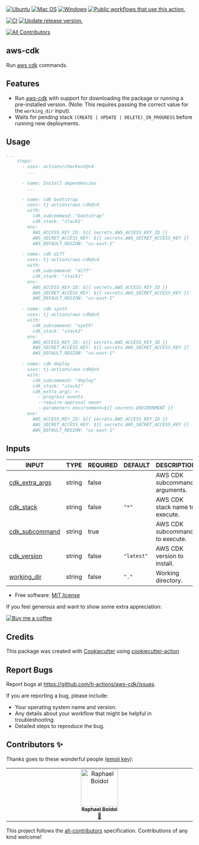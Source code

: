 [![Ubuntu](https://img.shields.io/badge/Ubuntu-E95420?style=for-the-badge\&logo=ubuntu\&logoColor=white)](https://docs.github.com/en/actions/reference/workflow-syntax-for-github-actions#jobsjob_idruns-on)
[![Mac OS](https://img.shields.io/badge/mac%20os-000000?style=for-the-badge\&logo=macos\&logoColor=F0F0F0)](https://docs.github.com/en/actions/reference/workflow-syntax-for-github-actions#jobsjob_idruns-on)
[![Windows](https://img.shields.io/badge/Windows-0078D6?style=for-the-badge\&logo=windows\&logoColor=white)](https://docs.github.com/en/actions/reference/workflow-syntax-for-github-actions#jobsjob_idruns-on)
[![Public workflows that use this action.](https://img.shields.io/endpoint?style=for-the-badge\&url=https%3A%2F%2Fused-by.vercel.app%2Fapi%2Fgithub-actions%2Fused-by%3Faction%3Dtj-actions%2Faws-cdk%26badge%3Dtrue)](https://github.com/search?o=desc\&q=tj-actions+aws-cdk+language%3AYAML\&s=\&type=Code)

[![CI](https://github.com/tj-actions/aws-cdk/workflows/CI/badge.svg)](https://github.com/tj-actions/aws-cdk/actions?query=workflow%3ACI)
[![Update release version.](https://github.com/tj-actions/aws-cdk/workflows/Update%20release%20version./badge.svg)](https://github.com/tj-actions/aws-cdk/actions?query=workflow%3A%22Update+release+version.%22)

<!-- ALL-CONTRIBUTORS-BADGE:START - Do not remove or modify this section -->

[![All Contributors](https://img.shields.io/badge/all_contributors-1-orange.svg?style=flat-square)](#contributors-)

<!-- ALL-CONTRIBUTORS-BADGE:END -->

## aws-cdk

Run [aws cdk](https://docs.aws.amazon.com/cdk/v2/guide/getting_started.html) commands.

## Features

*   Run [aws-cdk](https://docs.aws.amazon.com/cdk/v2/guide/getting_started.html) with support for downloading the package or running a pre-installed version. (Note: This requires passing the correct value for the `working_dir` input).
*   Waits for pending stack `(CREATE | UPDATE | DELETE)_IN_PROGRESS` before running new deployments.

## Usage

```yaml
...
    steps:
      - uses: actions/checkout@v4
        ...
     
      - name: Install dependencies
        ...

      - name: cdk bootstrap
        uses: tj-actions/aws-cdk@v4
        with:
          cdk_subcommand: "bootstrap"
          cdk_stack: "stack1"
        env:
          AWS_ACCESS_KEY_ID: ${{ secrets.AWS_ACCESS_KEY_ID }}
          AWS_SECRET_ACCESS_KEY: ${{ secrets.AWS_SECRET_ACCESS_KEY }}
          AWS_DEFAULT_REGION: "us-east-1"

      - name: cdk diff
        uses: tj-actions/aws-cdk@v4
        with:
          cdk_subcommand: "diff"
          cdk_stack: "stack1"
        env:
          AWS_ACCESS_KEY_ID: ${{ secrets.AWS_ACCESS_KEY_ID }}
          AWS_SECRET_ACCESS_KEY: ${{ secrets.AWS_SECRET_ACCESS_KEY }}
          AWS_DEFAULT_REGION: "us-east-1"

      - name: cdk synth
        uses: tj-actions/aws-cdk@v4
        with:
          cdk_subcommand: "synth"
          cdk_stack: "stack1"
        env:
          AWS_ACCESS_KEY_ID: ${{ secrets.AWS_ACCESS_KEY_ID }}
          AWS_SECRET_ACCESS_KEY: ${{ secrets.AWS_SECRET_ACCESS_KEY }}
          AWS_DEFAULT_REGION: "us-east-1"

      - name: cdk deploy
        uses: tj-actions/aws-cdk@v4
        with:
          cdk_subcommand: "deploy"
          cdk_stack: "stack1"
          cdk_extra_args: >-
            --progress events
            --require-approval never
            --parameters environment=${{ secrets.ENVIRONMENT }}
        env:
          AWS_ACCESS_KEY_ID: ${{ secrets.AWS_ACCESS_KEY_ID }}
          AWS_SECRET_ACCESS_KEY: ${{ secrets.AWS_SECRET_ACCESS_KEY }}
          AWS_DEFAULT_REGION: "us-east-1"
```

## Inputs

<!-- AUTO-DOC-INPUT:START - Do not remove or modify this section -->

|                                   INPUT                                    |  TYPE  | REQUIRED |  DEFAULT   |             DESCRIPTION             |
|----------------------------------------------------------------------------|--------|----------|------------|-------------------------------------|
| <a name="input_cdk_extra_args"></a>[cdk\_extra\_args](#input_cdk_extra_args) | string |  false   |            |    AWS CDK subcommand arguments.    |
|        <a name="input_cdk_stack"></a>[cdk\_stack](#input_cdk_stack)         | string |  false   |   `"*"`    | AWS CDK stack name to <br>execute.  |
| <a name="input_cdk_subcommand"></a>[cdk\_subcommand](#input_cdk_subcommand) | string |   true   |            |   AWS CDK subcommand to execute.    |
|     <a name="input_cdk_version"></a>[cdk\_version](#input_cdk_version)      | string |  false   | `"latest"` |     AWS CDK version to install.     |
|     <a name="input_working_dir"></a>[working\_dir](#input_working_dir)      | string |  false   |   `"."`    |         Working directory.          |

<!-- AUTO-DOC-INPUT:END -->

*   Free software: [MIT license](LICENSE)

If you feel generous and want to show some extra appreciation:

[![Buy me a coffee][buymeacoffee-shield]][buymeacoffee]

[buymeacoffee]: https://www.buymeacoffee.com/jackton1

[buymeacoffee-shield]: https://www.buymeacoffee.com/assets/img/custom_images/orange_img.png

## Credits

This package was created with [Cookiecutter](https://github.com/cookiecutter/cookiecutter) using [cookiecutter-action](https://github.com/tj-actions/cookiecutter-action)

## Report Bugs

Report bugs at https://github.com/tj-actions/aws-cdk/issues.

If you are reporting a bug, please include:

*   Your operating system name and version.
*   Any details about your workflow that might be helpful in troubleshooting.
*   Detailed steps to reproduce the bug.

## Contributors ✨

Thanks goes to these wonderful people ([emoji key](https://allcontributors.org/docs/en/emoji-key)):

<!-- ALL-CONTRIBUTORS-LIST:START - Do not remove or modify this section -->

<!-- prettier-ignore-start -->

<!-- markdownlint-disable -->

<table>
  <tbody>
    <tr>
      <td align="center" valign="top" width="14.28%"><a href="https://home.boidol.dev/"><img src="https://avatars.githubusercontent.com/u/652404?v=4?s=100" width="100px;" alt="Raphael Boidol"/><br /><sub><b>Raphael Boidol</b></sub></a><br /><a href="https://github.com/tj-actions/aws-cdk/commits?author=boidolr" title="Documentation">📖</a></td>
    </tr>
  </tbody>
</table>

<!-- markdownlint-restore -->

<!-- prettier-ignore-end -->

<!-- ALL-CONTRIBUTORS-LIST:END -->

This project follows the [all-contributors](https://github.com/all-contributors/all-contributors) specification. Contributions of any kind welcome!
